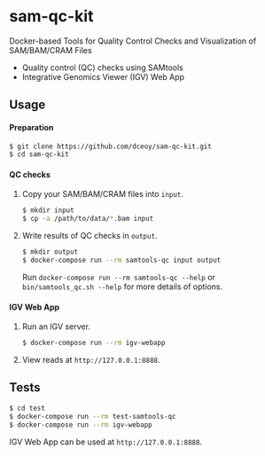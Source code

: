 sam-qc-kit
==========

Docker-based Tools for Quality Control Checks and Visualization of SAM/BAM/CRAM Files

- Quality control (QC) checks using SAMtools
- Integrative Genomics Viewer (IGV) Web App

Usage
-----

#### Preparation

```sh
$ git clone https://github.com/dceoy/sam-qc-kit.git
$ cd sam-qc-kit
```

#### QC checks

1.  Copy your SAM/BAM/CRAM files into `input`.

    ```sh
    $ mkdir input
    $ cp -a /path/to/data/*.bam input
    ```

2.  Write results of QC checks in `output`.

    ```sh
    $ mkdir output
    $ docker-compose run --rm samtools-qc input output
    ```

    Run `docker-compose run --rm samtools-qc --help`  or `bin/samtools_qc.sh --help` for more details of options.

#### IGV Web App

1.  Run an IGV server.

    ```sh
    $ docker-compose run --rm igv-webapp
    ```

2.  View reads at `http://127.0.0.1:8888`.

Tests
-----

```sh
$ cd test
$ docker-compose run --rm test-samtools-qc
$ docker-compose run --rm igv-webapp
```

IGV Web App can be used at `http://127.0.0.1:8888`.
